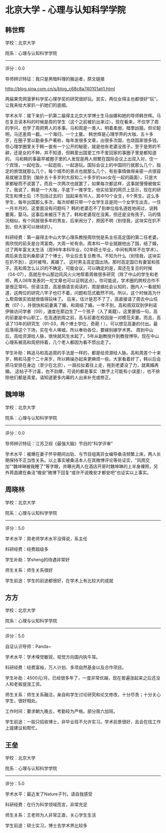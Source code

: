 # 北京大学 - 心理与认知科学学院

## 韩世辉

学校：北京大学

院系：心理与认知科学学院

* * *

评分：0.0

导师辨识特征：我只是黑暗料理的搬运者，原文链接
<!-- m --><a class="postlink" href="http://blog.sina.com.cn/s/blog_c68c8a740101atj1.html">http://blog.sina.com.cn/s/blog_c68c8a740101atj1.html</a><!-- m -->
两届果壳网菠萝科学奖心理学奖的研究很好玩。其实，两位女得主也都很好“玩”。让我来给大家扒一扒她们的底细。

学术水平：接下来扒一扒第二届得主北京大学博士生马燚娜和她的导师韩世辉。马在复旦读本科的时候是周的学生（这个之前被扒出来过），现在看来，不仅学了周的学问，也学了周把男人的本事。马和周是一类人，明着柔弱，暗里凶狠。但论聪明，马还差周一截。一个海归，一个土鳖。
韩世辉是心理学界的大咖，五十多岁，在圈子里以勤奋多产著称，每年发很多文章，出很多次国，也烧国家很多钱。但心理学圈里关于韩一直有一个公开的秘密，就是他有老婆没孩子。至于是男的不耕，还是女的不种，并不知道，但韩爱出国爱工作不爱回家的事圈子里是都知道的。
马和韩的事最早被圈子里的人发现是两人频繁在国际会议上出双入对，住一个宾馆，一起吃饭，一起逛街，一起游玩。国际会议上的中国同行就那么几个，指定的旅馆就那么几个，每个城市的景点也就那么几个，有些事情做得亲密一点很容易就被注意到（脑补五十多岁的大叔和二十多岁的sao女在一起的画面），只是大家都秘而不说罢了。而且一次两次也就罢了，如果每次都这样，这事就慢慢被做实了。我说了，韩是一个大咖，手底下一推学生，他实验室的网页上显示，现在的研究生和博士后（不包括过去的）加起来有16人，其中10个女生，6个男生。这么多学生，每年出国那么多次，每次却都只带一个女学生且是同一个女学生出去，一住一月半月的，这里面没有问题吗？
韩的老婆忍不了到单位指名道姓地闹过，说韩要离，娶马。这事后来被压下去了。韩和老婆现在没离，但还是没有孩子。马的情况相似，有个同居很多年的男友，后来闹分了，原因不明（别怪我，这块实在扒不到，但大家可以继续扒）。

科研经费：第一届得主中山大学心理系教授周欣悦是系主任高定国的第二任老婆。周欣悦的前夫是台湾富商，大周一轮有余。周本科一毕业就跟他出了国，结了婚，过了两年富太太生活（周98年本科毕业，02年硕士毕业，中间有两年不在学术）。周后来去亚利桑那读了个博士，毕业后去复旦教书。不知为什么（别怪我，这块实在扒不到），这时被甩，离婚了。
这时男主高定国出场。那时高定国已有妻室和孩子。高和周怎么认识的不确定，可能会议，可以确定的是，周还在复旦的时候（04-07），高就在中山那边风风火火地帮着周做很多研究（除了中山的学生和老师，两人08年发表的一坨文章也可以证明这点）。你可能说，学术圈的跨校合作不是很正常吗，但请注意，高是搞语言阅读的，周是搞社会认知的，圈内人一看就知道，这两位的研究八竿子也打不着，问题和范式截然不同。所以，这个时候高为什么帮周做实验就很值得玩味了。
后来，估计是忍不了了，高直接请了周去中山任教（07-），并很快和前妻离了婚，和周结了婚。一年不到，高和周双双到伊利诺伊做访问学者（09），速度在那边生了一个孩子（入了美籍）。这里要插一句，高的前妻是中山职工，在高遇到周之前，高与前妻在校园是一对模范夫妻。而且，高读了13年的研究生（91-03，两个博士学位，奇葩！），可以想见高妻的付出。最后落得这个下场，实在令人唏嘘。所以奉劝各位，要嫁别嫁学术男。
周到中山后，高给资源给人脉，很快就风生水起了，5年从副教授升到教授博导。现在中山心理系被高和周把持着，几个老人都因为看不惯出走了。

学生补助：韩追马和高追周的手法是一样的，都是给资源给人脉。高和周差个十来岁，韩和马差个二十来岁，所以韩操办起来更麻烦一些。大家看着好了，韩以后会把马安排在身边（至少在北京），一路拉扯着往上走，拖到老婆没了力，就离婚再婚。
这帖子不讨喜，也不劲爆，可说的都是事实（数字上可能有小误差），也不排除他们都是真爱。请知道更多内幕的人出来补充或修正。

## 魏坤琳

学校：北京大学

院系：心理与认知科学学院

* * *

评分：0.0

导师辨识特征：江苏卫视《最强大脑》节目的“科学评审”

学术水平：被爆在妻子怀孕期间出轨、与节目组离异女编导桑洁频繁上床，两人长期保持不正当性关系。以上事实被桑洁本人在其微博评论等处证实，“风雨交加”“魏坤琳被我睡了”等字眼，并曝光两人在酒店开房时魏坤琳的上半身裸照，另外蒋昌建在桑洁“晚安”微博下回复“或许不说晚安才都安吧”也证实以上事实。

## 周晓林

学校：北京大学

院系：心理与认知科学学院

* * *

评分：5.0

学术水平：周老师学术水平没得说，系主任

科研经费：经费超级多

学生补助：学sheng的待遇非常好

师生关系：师生关系很好

学生前途：学生的前途都很好，在学术上有比较大的成就

## 方方

学校：北京大学

院系：心理与认知科学学院

* * *

评分：5.0

自证认识导师：Panda~

学术水平：学术嗅觉敏锐，视觉方向国内执牛耳。

科研经费：经费富裕，万人计划、多项自然基金以及合作项目。

学生补助：4500元/月，已经很多年了，一度非常优越，现在普遍涨起来之后还没人和老板提涨工资。

师生关系：师生关系融洽，亲自和学生讨论研究和论文修改，十分尽责；十分关心学生，很好相处。

工作时间：要求朝九晚五，考勤较为严格。部分周六加班。

学生前途：一般只招收博士，非毕业班不允许实习。学术前景很好，且会在找工作上提建议和帮忙。

## 王垒

学校：北京大学

院系：心理与认知科学学院

* * *

评分：5.0

学术水平：最近发了Nature子刊，请自我感受

科研经费：在行为科学领域而言，非常充足

师生关系：王老师为人非常正直，关心学生生活

学生前途：硕士实习，博士去学术界比较多